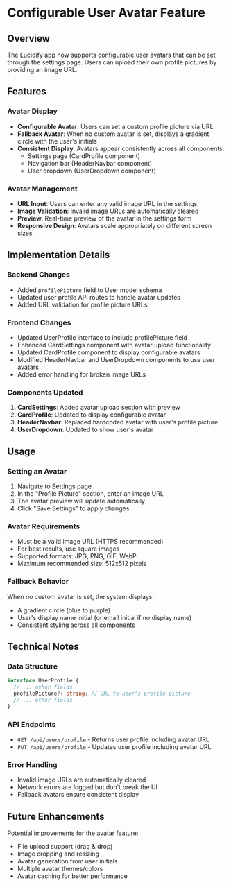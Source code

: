 # Configurable User Avatar Feature

## Overview

The Lucidify app now supports configurable user avatars that can be set through the settings page. Users can upload their own profile pictures by providing an image URL.

## Features

### Avatar Display

- **Configurable Avatar**: Users can set a custom profile picture via URL
- **Fallback Avatar**: When no custom avatar is set, displays a gradient circle with the user's initials
- **Consistent Display**: Avatars appear consistently across all components:
  - Settings page (CardProfile component)
  - Navigation bar (HeaderNavbar component)
  - User dropdown (UserDropdown component)

### Avatar Management

- **URL Input**: Users can enter any valid image URL in the settings
- **Image Validation**: Invalid image URLs are automatically cleared
- **Preview**: Real-time preview of the avatar in the settings form
- **Responsive Design**: Avatars scale appropriately on different screen sizes

## Implementation Details

### Backend Changes

- Added `profilePicture` field to User model schema
- Updated user profile API routes to handle avatar updates
- Added URL validation for profile picture URLs

### Frontend Changes

- Updated UserProfile interface to include profilePicture field
- Enhanced CardSettings component with avatar upload functionality
- Updated CardProfile component to display configurable avatars
- Modified HeaderNavbar and UserDropdown components to use user avatars
- Added error handling for broken image URLs

### Components Updated

1. **CardSettings**: Added avatar upload section with preview
2. **CardProfile**: Updated to display configurable avatar
3. **HeaderNavbar**: Replaced hardcoded avatar with user's profile picture
4. **UserDropdown**: Updated to show user's avatar

## Usage

### Setting an Avatar

1. Navigate to Settings page
2. In the "Profile Picture" section, enter an image URL
3. The avatar preview will update automatically
4. Click "Save Settings" to apply changes

### Avatar Requirements

- Must be a valid image URL (HTTPS recommended)
- For best results, use square images
- Supported formats: JPG, PNG, GIF, WebP
- Maximum recommended size: 512x512 pixels

### Fallback Behavior

When no custom avatar is set, the system displays:

- A gradient circle (blue to purple)
- User's display name initial (or email initial if no display name)
- Consistent styling across all components

## Technical Notes

### Data Structure

```typescript
interface UserProfile {
  // ... other fields
  profilePicture?: string; // URL to user's profile picture
  // ... other fields
}
```

### API Endpoints

- `GET /api/users/profile` - Returns user profile including avatar URL
- `PUT /api/users/profile` - Updates user profile including avatar URL

### Error Handling

- Invalid image URLs are automatically cleared
- Network errors are logged but don't break the UI
- Fallback avatars ensure consistent display

## Future Enhancements

Potential improvements for the avatar feature:

- File upload support (drag & drop)
- Image cropping and resizing
- Avatar generation from user initials
- Multiple avatar themes/colors
- Avatar caching for better performance

